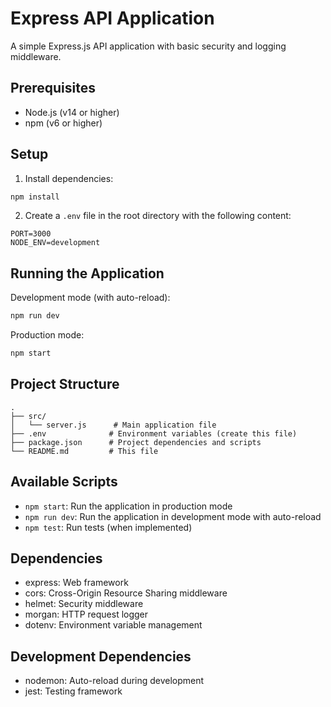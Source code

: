 # Express API Application

A simple Express.js API application with basic security and logging middleware.

## Prerequisites

- Node.js (v14 or higher)
- npm (v6 or higher)

## Setup

1. Install dependencies:
```bash
npm install
```

2. Create a `.env` file in the root directory with the following content:
```
PORT=3000
NODE_ENV=development
```

## Running the Application

Development mode (with auto-reload):
```bash
npm run dev
```

Production mode:
```bash
npm start
```

## Project Structure

```
.
├── src/
│   └── server.js      # Main application file
├── .env              # Environment variables (create this file)
├── package.json      # Project dependencies and scripts
└── README.md         # This file
```

## Available Scripts

- `npm start`: Run the application in production mode
- `npm run dev`: Run the application in development mode with auto-reload
- `npm test`: Run tests (when implemented)

## Dependencies

- express: Web framework
- cors: Cross-Origin Resource Sharing middleware
- helmet: Security middleware
- morgan: HTTP request logger
- dotenv: Environment variable management

## Development Dependencies

- nodemon: Auto-reload during development
- jest: Testing framework 